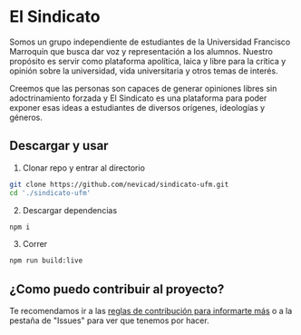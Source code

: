 # El Sindicato
Somos un grupo independiente de estudiantes de la Universidad Francisco Marroquín que busca dar voz y representación a los alumnos. Nuestro propósito es servir como plataforma apolítica, laica y libre para la crítica y opinión sobre la universidad, vida universitaria y otros temas de interés.
  
Creemos que las personas son capaces de generar opiniones libres sin adoctrinamiento forzada y El Sindicato es una plataforma para poder exponer esas ideas a estudiantes de diversos orígenes, ideologías y géneros.

## Descargar y usar
1. Clonar repo y entrar al directorio
```bash
git clone https://github.com/nevicad/sindicato-ufm.git
cd './sindicato-ufm'
```
2. Descargar dependencias
```bash
npm i
```
3. Correr
```bash
npm run build:live
```

## ¿Como puedo contribuir al proyecto?
Te recomendamos ir a las [reglas de contribución para informarte más](../blob/master/CONTRIBUTING.md) o a la pestaña de "Issues" para ver que tenemos por hacer.